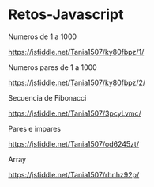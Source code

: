 # Retos-Javascript
Numeros de 1 a 1000

https://jsfiddle.net/Tania1507/ky80fbpz/1/

Numeros pares de 1 a 1000

https://jsfiddle.net/Tania1507/ky80fbpz/2/

Secuencia de Fibonacci 

https://jsfiddle.net/Tania1507/3pcyLvmc/

Pares e impares 

https://jsfiddle.net/Tania1507/od6245zt/

Array

https://jsfiddle.net/Tania1507/rhnhz92p/
